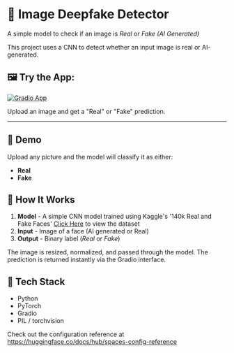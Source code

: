 # 🧠 Image Deepfake Detector
A simple model to check if an image is *Real* or *Fake (AI Generated)* 

This project uses a CNN to detect whether an input image is real or AI-generated.

🖼️ **Try the App**: 
---
[![Gradio App](https://img.shields.io/badge/Gradio-App-blue?logo=gradio)](https://huggingface.co/spaces/jeeeeeeeson/fake_image_detector)

Upload an image and get a "Real" or "Fake" prediction.

---


## 🚀 Demo
Upload any picture and the model will classify it as either:
- **Real**
- **Fake**

## 🧾 How It Works
1. **Model** - A simple CNN model trained using Kaggle's '140k Real and Fake Faces' [Click Here](https://www.kaggle.com/datasets/xhlulu/140k-real-and-fake-faces) to view the dataset
2. **Input** - Image of a face (AI generated or Real)
3. **Output** - Binary label (*Real* or *Fake*)

The image is resized, normalized, and passed through the model. The prediction is returned instantly via the Gradio interface.

## 🧰 Tech Stack

- Python
- PyTorch
- Gradio
- PIL / torchvision

Check out the configuration reference at https://huggingface.co/docs/hub/spaces-config-reference
